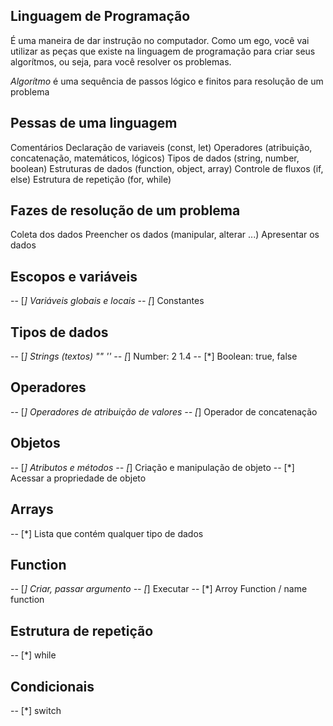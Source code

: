 ## Linguagem de Programação 

É uma maneira de dar instrução no computador.
Como um ego, você vai utilizar as peças que existe na linguagem de programação para criar seus algorítmos, ou seja, para você resolver os problemas.

*Algorítmo* é uma sequência de passos lógico e finitos para resolução de um problema

## Pessas de uma linguagem

Comentários
Declaração de variaveis (const, let)
Operadores (atribuição, concatenação, matemáticos, lógicos)
Tipos de dados (string, number, boolean)
Estruturas de dados (function, object, array)
Controle de fluxos (if, else)
Estrutura de repetição (for, while)

## Fazes de resolução de um problema

Coleta dos dados
Preencher os dados (manipular, alterar ...)
Apresentar os dados

## Escopos e variáveis

-- [*] Variáveis globais e locais
-- [*] Constantes

## Tipos de dados

-- [*] Strings (textos) "" '' 
-- [*] Number: 2 1.4
-- [*] Boolean: true, false

## Operadores

-- [*] Operadores de atribuição de valores
-- [*] Operador de concatenação

## Objetos

-- [*] Atributos e métodos
-- [*] Criação e manipulação de objeto
-- [*] Acessar a propriedade de objeto

## Arrays

-- [*] Lista que contém qualquer tipo de dados

## Function

-- [*] Criar, passar argumento
-- [*] Executar
-- [*] Arroy Function / name function

## Estrutura de repetição

-- [*] while

## Condicionais 

-- [*] switch
